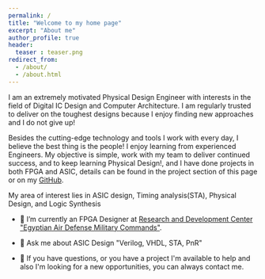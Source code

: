 ```yaml
---
permalink: /
title: "Welcome to my home page"
excerpt: "About me"
author_profile: true
header:
  teaser : teaser.png
redirect_from: 
  - /about/
  - /about.html
---
```


I am an extremely motivated Physical Design Engineer with interests in the field of Digital IC Design and Computer Architecture. I am regularly trusted to deliver on the toughest designs because I enjoy finding new approaches and I do not give up!

Besides the cutting-edge technology and tools I work with every day, I believe the best thing is the people! I enjoy learning from experienced Engineers. My objective is simple, work with my team to deliver continued success, and to keep learning Physical Design!, and I have done projects in both FPGA and ASIC, details can be found in the project section of this page or on my [GitHub](https://github.com/abdelazeem201).

My area of interest lies in ASIC design, Timing analysis(STA), Physical Design, and Logic Synthesis

- 🔭 I’m currently an FPGA Designer at [Research and Development Center "Egyptian Air Defense Military Commands"](http://www.mtc.edu.eg/mtcwebsite/ResearchCenter.aspx).

- 💬 Ask me about ASIC Design "Verilog, VHDL, STA, PnR"

- 💼 If you have questions, or you have a project I'm available to help and also I'm looking for a new opportunities, you can always contact me.

 

